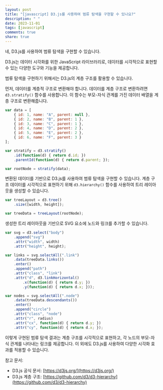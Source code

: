 ```yaml
---
layout: post
title: "[javascript] D3.js를 사용하여 범류 탐색을 구현할 수 있나요?"
description: " "
date: 2023-11-01
tags: [javascript]
comments: true
share: true
---
```

네, D3.js를 사용하여 범류 탐색을 구현할 수 있습니다. 

D3.js는 데이터 시각화를 위한 JavaScript 라이브러리로, 데이터를 시각적으로 표현할 수 있는 다양한 도구와 기능을 제공합니다. 

범류 탐색을 구현하기 위해서는 D3.js의 계층 구조를 활용할 수 있습니다. 

먼저, 데이터를 계층적 구조로 변환해야 합니다. 데이터를 계층 구조로 변환하려면 `d3.stratify()` 함수를 사용합니다. 이 함수는 부모-자식 관계를 가진 데이터 배열을 계층 구조로 변환해줍니다.

```javascript
var data = [
    { id: 1, name: "A", parent: null },
    { id: 2, name: "B", parent: 1 },
    { id: 3, name: "C", parent: 1 },
    { id: 4, name: "D", parent: 2 },
    { id: 5, name: "E", parent: 2 },
    { id: 6, name: "F", parent: 3 }
];

var stratify = d3.stratify()
    .id(function(d) { return d.id; })
    .parentId(function(d) { return d.parent; });

var rootNode = stratify(data);
```

변환된 데이터를 기반으로 D3.js를 사용하여 범류 탐색을 구현할 수 있습니다. 계층 구조 데이터를 시각적으로 표현하기 위해 `d3.hierarchy()` 함수를 사용하여 트리 레이아웃을 생성할 수 있습니다.

```javascript
var treeLayout = d3.tree()
    .size([width, height]);

var treeData = treeLayout(rootNode);
```

생성한 트리 레이아웃을 기반으로 SVG 요소에 노드와 링크를 추가할 수 있습니다.

```javascript
var svg = d3.select("body")
    .append("svg")
    .attr("width", width)
    .attr("height", height);

var links = svg.selectAll(".link")
    .data(treeData.links())
    .enter()
    .append("path")
    .attr("class", "link")
    .attr("d", d3.linkHorizontal()
        .x(function(d) { return d.y; })
        .y(function(d) { return d.x; }));

var nodes = svg.selectAll(".node")
    .data(treeData.descendants())
    .enter()
    .append("circle")
    .attr("class", "node")
    .attr("r", radius)
    .attr("cx", function(d) { return d.y; })
    .attr("cy", function(d) { return d.x; });
```

이렇게 구현된 범류 탐색 결과는 계층 구조를 시각적으로 표현하고, 각 노드의 부모-자식 관계를 나타내는 링크를 제공합니다. 이 외에도 D3.js를 사용하여 다양한 시각화 효과를 적용할 수 있습니다.

참고 문서:
- D3.js 공식 문서: [https://d3js.org/](https://d3js.org/)
- D3.js 계층 구조: [https://github.com/d3/d3-hierarchy](https://github.com/d3/d3-hierarchy)